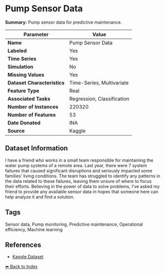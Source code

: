 # Pump Sensor Data

**Summary:** Pump sensor data for predictive maintenance.

| Parameter | Value |
| --- | --- |
| **Name** | Pump Sensor Data |
| **Labeled** | Yes |
| **Time Series** | Yes |
| **Simulation** | No |
| **Missing Values** | Yes |
| **Dataset Characteristics** | Time-Series, Multivariate |
| **Feature Type** | Real |
| **Associated Tasks** | Regression, Classification |
| **Number of Instances** | 220320 |
| **Number of Features** | 53 |
| **Date Donated** | INA |
| **Source** | Kaggle |

## Dataset Information

I have a friend who works in a small team responsible for maintaining the water pump systems of a remote area. Last year, there were 7 system failures that caused significant disruptions and seriously impacted some families' living conditions. The team has struggled to identify any patterns in the data related to these failures, leaving them unsure of where to focus their efforts. Believing in the power of data to solve problems, I've asked my friend to provide any available sensor data in hopes that someone here can help analyze it and find a solution.

## Tags

Sensor data, Pump monitoring, Predictive maintenance, Operational efficiency, Machine learning

## References

- [Kaggle Dataset](https://www.kaggle.com/nphantawee/pump-sensor-data)

[⬅️ Back to Index](../README.md)
